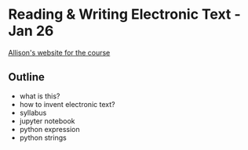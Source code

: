 # Reading & Writing Electronic Text - Jan 26

[Allison's website for the course](rwet.decontextualize.com)

## Outline
- what is this?
- how to invent electronic text?
- syllabus
- jupyter notebook
- python expression
- python strings
